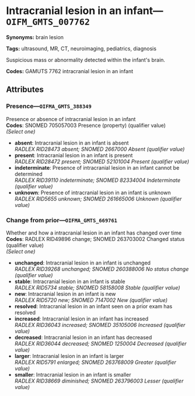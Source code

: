 # Intracranial lesion in an infant—`OIFM_GMTS_007762`

**Synonyms:** brain lesion

**Tags:** ultrasound, MR, CT, neuroimaging, pediatrics, diagnosis

Suspicious mass or abnormality detected within the infant's brain.

**Codes:** GAMUTS 7762 intracranial lesion in an infant

## Attributes

### Presence—`OIFMA_GMTS_388349`

Presence or absence of intracranial lesion in an infant  
**Codes**: SNOMED 705057003 Presence (property) (qualifier value)  
*(Select one)*

- **absent**: Intracranial lesion in an infant is absent  
_RADLEX RID28473 absent; SNOMED 2667000 Absent (qualifier value)_
- **present**: Intracranial lesion in an infant is present  
_RADLEX RID28472 present; SNOMED 52101004 Present (qualifier value)_
- **indeterminate**: Presence of intracranial lesion in an infant cannot be determined  
_RADLEX RID39110 indeterminate; SNOMED 82334004 Indeterminate (qualifier value)_
- **unknown**: Presence of intracranial lesion in an infant is unknown  
_RADLEX RID5655 unknown; SNOMED 261665006 Unknown (qualifier value)_

### Change from prior—`OIFMA_GMTS_669761`

Whether and how a intracranial lesion in an infant has changed over time  
**Codes**: RADLEX RID49896 change; SNOMED 263703002 Changed status (qualifier value)  
*(Select one)*

- **unchanged**: Intracranial lesion in an infant is unchanged  
_RADLEX RID39268 unchanged; SNOMED 260388006 No status change (qualifier value)_
- **stable**: Intracranial lesion in an infant is stable  
_RADLEX RID5734 stable; SNOMED 58158008 Stable (qualifier value)_
- **new**: Intracranial lesion in an infant is new  
_RADLEX RID5720 new; SNOMED 7147002 New (qualifier value)_
- **resolved**: Intracranial lesion in an infant seen on a prior exam has resolved  
- **increased**: Intracranial lesion in an infant has increased  
_RADLEX RID36043 increased; SNOMED 35105006 Increased (qualifier value)_
- **decreased**: Intracranial lesion in an infant has decreased  
_RADLEX RID36044 decreased; SNOMED 1250004 Decreased (qualifier value)_
- **larger**: Intracranial lesion in an infant is larger  
_RADLEX RID5791 enlarged; SNOMED 263768009 Greater (qualifier value)_
- **smaller**: Intracranial lesion in an infant is smaller  
_RADLEX RID38669 diminished; SNOMED 263796003 Lesser (qualifier value)_